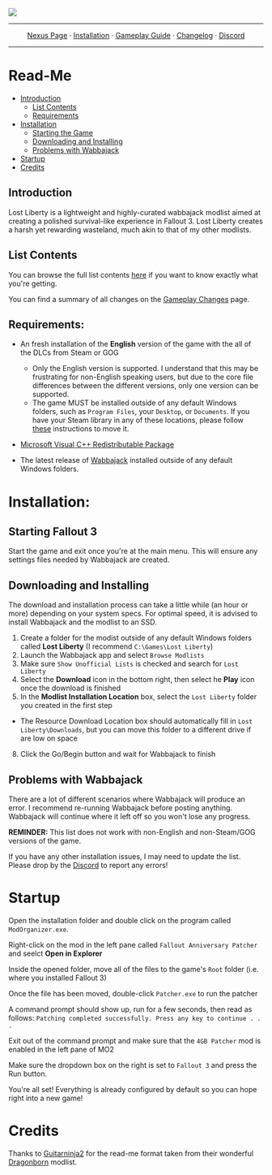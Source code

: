 <a href="https://www.nexusmods.com/fallout3/mods/25686"><img src="https://staticdelivery.nexusmods.com/mods/120/images/25686/25686-1685047932-1567809472.png" target="_blank"></a>

---

<p align="center">
  <a href="https://www.nexusmods.com/fallout3/mods/25686">Nexus Page</a> ·
  <a href="README.md">Installation</a> ·
  <a href="GAMEPLAY.md">Gameplay Guide</a> ·
  <a href="CHANGELOG.md">Changelog</a> ·
  <a href="https://discord.gg/SZGAXZYtHf">Discord</a>
</p>

---

# Read-Me

- [Introduction](#introduction)
  - [List Contents](#list-contents)
  - [Requirements](#requirements)
- [Installation](#installation)
    - [Starting the Game](#starting-fallout-3)
    - [Downloading and Installing](#downloading-and-installing)
    - [Problems with Wabbajack](#problems-with-wabbajack)
- [Startup](#startup)
- [Credits](#credits)

## Introduction

Lost Liberty is a lightweight and highly-curated wabbajack modlist aimed at creating a polished survival-like experience in Fallout 3. Lost Liberty creates a harsh yet rewarding wasteland, much akin to that of my other modlists.

## List Contents

You can browse the full list contents [here](https://loadorderlibrary.com/lists/lost-liberty) if you want to know exactly what you're getting.

You can find a summary of all changes on the [Gameplay Changes](GAMEPLAY.md) page.

## Requirements:

- An fresh installation of the **English** version of the game with the all of the DLCs from Steam or GOG
  * Only the English version is supported. I understand that this may be frustrating for non-English speaking users, but due to the core file differences between the different versions, only one version can be supported. 
  * The game MUST be installed outside of any default Windows folders, such as `Program Files`, your `Desktop`, or `Documents`. If you have your Steam library in any of these locations, please follow [these](https://github.com/LostDragonist/steam-library-setup-tool/wiki/Usage-Guide) instructions to move it.

- [Microsoft Visual C++ Redistributable Package](https://aka.ms/vs/16/release/vc_redist.x64.exe)

- The latest release of [Wabbajack](https://github.com/wabbajack-tools/wabbajack/releases) installed outside of any default Windows folders.

# Installation:

## Starting Fallout 3
Start the game and exit once you're at the main menu. This will ensure any settings files needed by Wabbajack are created.

## Downloading and Installing

The download and installation process can take a little while (an hour or more) depending on your system specs. For optimal speed, it is advised to install Wabbajack and the modlist to an SSD.

1. Create a folder for the modist outside of any default Windows folders called **Lost Liberty** (I recommend `C:\Games\Lost Liberty`) 
3. Launch the Wabbajack app and select `Browse Modlists`
4. Make sure `Show Unofficial Lists` is checked and search for `Lost Liberty`
5. Select the **Download** icon in the bottom right, then select he **Play** icon once the download is finished
7. In the **Modlist Installation Location** box, select the `Lost Liberty` folder you created in the first step
  * The Resource Download Location box should automatically fill in `Lost Liberty\Downloads`, but you can move this folder to a different drive if are low on space
8. Click the Go/Begin button and wait for Wabbajack to finish

## Problems with Wabbajack

There are a lot of different scenarios where Wabbajack will produce an error. I recommend re-running Wabbajack before posting anything. Wabbajack will continue where it left off so you won't lose any progress.

**REMINDER:** This list does not work with non-English and non-Steam/GOG versions of the game. 

If you have any other installation issues, I may need to update the list. Please drop by the [Discord](https://discord.gg/SZGAXZYtHf) to report any errors!

# Startup

Open the installation folder and double click on the program called `ModOrganizer.exe`.

Right-click on the mod in the left pane called `Fallout Anniversary Patcher` and seelct **Open in Explorer**

Inside the opened folder, move all of the files to the game's `Root` folder (i.e. where you installed Fallout 3)

Once the file has been moved, double-click `Patcher.exe` to run the patcher 

A command prompt should show up, run for a few seconds, then read as follows:
`Patching completed successfully.
Press any key to continue . . .`

Exit out of the command prompt and make sure that the `4GB Patcher` mod is enabled in the left pane of MO2

Make sure the dropdown box on the right is set to `Fallout 3` and press the Run button.

You're all set! Everything is already configured by default so you can hope right into a new game!

# Credits

Thanks to [Guitarninja2](https://github.com/Lost-Outpost/dragonborn/commits?author=Guitarninja2) for the read-me format taken from their wonderful [Dragonborn](https://github.com/Lost-Outpost/dragonborn) modlist.
